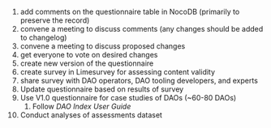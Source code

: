 1. add comments on the questionnaire table in NocoDB (primarily to preserve the record)
2. convene a meeting to discuss comments (any changes should be added to changelog)
3. convene a meeting to discuss proposed changes 
4.  get everyone to vote on desired changes
5. create new version of the questionnaire
6. create survey in Limesurvey for assessing content validity 
7. share survey with DAO operators, DAO tooling developers, and experts
8. Update questionnaire based on results of survey
9. Use V1.0 questionnaire for case studies of DAOs (~60-80 DAOs)
	1. Follow *DAO Index User Guide*
10. Conduct analyses of assessments dataset